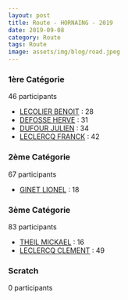 ```yaml
---
layout: post
title: Route - HORNAING - 2019
date: 2019-09-08
category: Route
tags: Route
image: assets/img/blog/road.jpeg
---
```


### 1ère Catégorie
46 participants
- [LECOLIER BENOIT](https://teamspecializedlille.github.io/works/lecolierbenoit) : 28
- [DEFOSSE HERVE](https://teamspecializedlille.github.io/works/defosseherve) : 31
- [DUFOUR JULIEN](https://teamspecializedlille.github.io/works/dufourjulien) : 34
- [LECLERCQ FRANCK](https://teamspecializedlille.github.io/works/leclercqfranck) : 42

### 2ème Catégorie
67 participants
- [GINET LIONEL](https://teamspecializedlille.github.io/works/ginetlionel) : 18

### 3ème Catégorie
83 participants
- [THEIL MICKAEL](https://teamspecializedlille.github.io/works/theilmickael) : 16
- [LECLERCQ CLEMENT](https://teamspecializedlille.github.io/works/leclercqclement) : 49

### Scratch
0 participants
